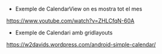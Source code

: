 * Exemple de CalendarView on es mostra tot el mes

https://www.youtube.com/watch?v=ZHLCfqN-60A

* Exemple de Calendari amb gridlayouts

https://w2davids.wordpress.com/android-simple-calendar/

